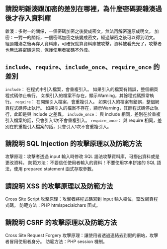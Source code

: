 ## 請說明雜湊跟加密的差別在哪裡，為什麼密碼要雜湊過後才存入資料庫
雜湊：多對一的關係，一個密碼加密之後變成密文，無法再解密還原成明文。
加密：一對一的關係，一個密碼加密之後變成密文，經過解密之後可以得到明文。
經過雜湊之後再存入資料庫，可確保就算資料庫被攻擊，資料被看光光了，攻擊者也無法將密碼還原，保護使用者密碼不外洩。

## `include`、`require`、`include_once`、`require_once` 的差別
`include`：
在程式中引入檔案，會重複引入。
如果引入的檔案有錯誤，整個網頁程式碼停止執行。
如果引入的檔案不存在，顯示Warning，其餘程式碼照常執行。
`require`：
在開頭引入檔案，會重複引入。
如果引入的檔案有錯誤，整個網頁程式碼停止執行。
如果引入的檔案不存在，顯示Warning，其餘程式碼停止執行，此即是與 include 之差異。
`include_once`：
與 include 相同，差別在於重複引入檔案的話，只會引入1次不會重複引入。
`require_once`：
與 require 相同，差別在於重複引入檔案的話，只會引入1次不會重複引入。

## 請說明 SQL Injection 的攻擊原理以及防範方法
攻擊原理：攻擊者透過 input 輸入時修改 SQL 語法攻擊資料庫，可撈出資料或是更改資料。
防範方法：不要信任使用者輸入的資料！不要使用字串拼接的 SQL 語法，使用 prepared statement 函式存取參數。

##  請說明 XSS 的攻擊原理以及防範方法
Cross Site Script
攻擊原理：攻擊者將程式碼寫到 input 輸入欄位，竄改網頁程式碼。
防範方法：PHP htmlspecialchars 函式。

## 請說明 CSRF 的攻擊原理以及防範方法
Cross Site Request Forgery
攻擊原理：讓使用者透過連結去到假的網站，攻擊者冒用使用者身分。
防範方法：PHP session 機制。
